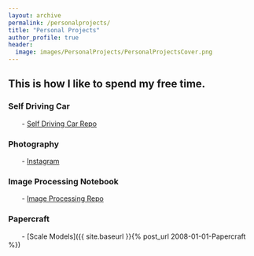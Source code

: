 ```yaml
---
layout: archive
permalink: /personalprojects/
title: "Personal Projects"
author_profile: true
header:
  image: images/PersonalProjects/PersonalProjectsCover.png
---
```

## This is how I like to spend my free time.

### Self Driving Car
&nbsp;&nbsp;&nbsp;&nbsp;&nbsp;&nbsp; - [Self Driving Car Repo](https://github.com/ednmolina/Self-Driving-Cars)

### Photography
&nbsp;&nbsp;&nbsp;&nbsp;&nbsp;&nbsp; - [Instagram](https://www.instagram.com/ednmolina/)

### Image Processing Notebook
&nbsp;&nbsp;&nbsp;&nbsp;&nbsp;&nbsp; - [Image Processing Repo](https://github.com/ednmolina/Image-Processing)

### Papercraft
&nbsp;&nbsp;&nbsp;&nbsp;&nbsp;&nbsp; - [Scale Models]({{ site.baseurl }}{% post_url 2008-01-01-Papercraft %})
